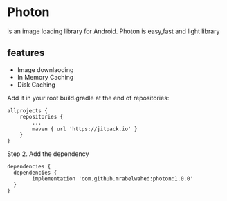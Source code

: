 # Photon
 is an image loading library for Android. Photon is easy,fast and light library 

<h2>features</h2>

<ul>
 <li>Image downlaoding</li>
 <li>In Memory Caching</li>
 <li>Disk Caching</li>
</ul>


Add it in your root build.gradle at the end of repositories:

	allprojects {
		repositories {
			...
			maven { url 'https://jitpack.io' }
		}
	}
  
  
Step 2. Add the dependency

	dependencies {
	  dependencies {
	        implementation 'com.github.mrabelwahed:photon:1.0.0'
	  }
	}
